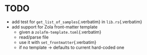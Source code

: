 # TODO

-   add test for `get_list_of_samples`{.verbatim} in `lib.rs`{.verbatim}
-   add support for Zola front-matter template
    -   given a `zolafm-template.toml`{.verbatim}
    -   read/parse file
    -   use it with `set_frontmatter`{.verbatim}
    -   if no template -\> defaults to current hard-coded one
